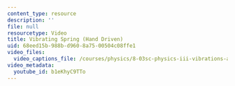 ```yaml
---
content_type: resource
description: ''
file: null
resourcetype: Video
title: Vibrating Spring (Hand Driven)
uid: 68eed15b-988b-d960-8a75-00504c08ffe1
video_files:
  video_captions_file: /courses/physics/8-03sc-physics-iii-vibrations-and-waves-fall-2016/part-i-mechanical-vibrations-and-waves/lecture-7/copy2_of_lecture-7-video/b1eKhyC9TTo.vtt
video_metadata:
  youtube_id: b1eKhyC9TTo
---
```

